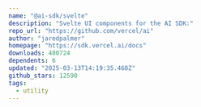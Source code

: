 ```yaml
---
name: "@ai-sdk/svelte"
description: "Svelte UI components for the AI SDK:"
repo_url: "https://github.com/vercel/ai"
author: "jaredpalmer"
homepage: "https://sdk.vercel.ai/docs"
downloads: 480724
dependents: 6
updated: "2025-03-13T14:19:35.468Z"
github_stars: 12590
tags: 
  - utility
---
```

